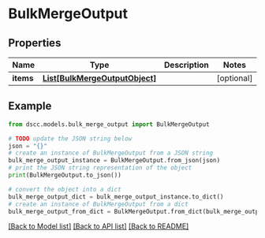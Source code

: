 # BulkMergeOutput


## Properties

Name | Type | Description | Notes
------------ | ------------- | ------------- | -------------
**items** | [**List[BulkMergeOutputObject]**](BulkMergeOutputObject.md) |  | [optional] 

## Example

```python
from dscc.models.bulk_merge_output import BulkMergeOutput

# TODO update the JSON string below
json = "{}"
# create an instance of BulkMergeOutput from a JSON string
bulk_merge_output_instance = BulkMergeOutput.from_json(json)
# print the JSON string representation of the object
print(BulkMergeOutput.to_json())

# convert the object into a dict
bulk_merge_output_dict = bulk_merge_output_instance.to_dict()
# create an instance of BulkMergeOutput from a dict
bulk_merge_output_from_dict = BulkMergeOutput.from_dict(bulk_merge_output_dict)
```
[[Back to Model list]](../README.md#documentation-for-models) [[Back to API list]](../README.md#documentation-for-api-endpoints) [[Back to README]](../README.md)


